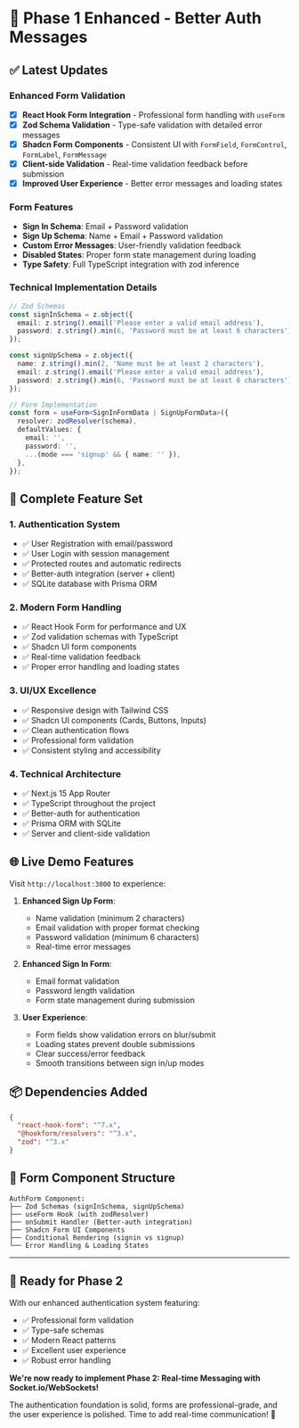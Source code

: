 # 🎉 Phase 1 Enhanced - Better Auth Messages

## ✅ Latest Updates

### Enhanced Form Validation

- [x] **React Hook Form Integration** - Professional form handling with `useForm`
- [x] **Zod Schema Validation** - Type-safe validation with detailed error messages
- [x] **Shadcn Form Components** - Consistent UI with `FormField`, `FormControl`, `FormLabel`, `FormMessage`
- [x] **Client-side Validation** - Real-time validation feedback before submission
- [x] **Improved User Experience** - Better error messages and loading states

### Form Features

- **Sign In Schema**: Email + Password validation
- **Sign Up Schema**: Name + Email + Password validation
- **Custom Error Messages**: User-friendly validation feedback
- **Disabled States**: Proper form state management during loading
- **Type Safety**: Full TypeScript integration with zod inference

### Technical Implementation Details

```typescript
// Zod Schemas
const signInSchema = z.object({
  email: z.string().email('Please enter a valid email address'),
  password: z.string().min(6, 'Password must be at least 6 characters'),
});

const signUpSchema = z.object({
  name: z.string().min(2, 'Name must be at least 2 characters'),
  email: z.string().email('Please enter a valid email address'),
  password: z.string().min(6, 'Password must be at least 6 characters'),
});

// Form Implementation
const form = useForm<SignInFormData | SignUpFormData>({
  resolver: zodResolver(schema),
  defaultValues: {
    email: '',
    password: '',
    ...(mode === 'signup' && { name: '' }),
  },
});
```

## 🚀 Complete Feature Set

### 1. **Authentication System**

- ✅ User Registration with email/password
- ✅ User Login with session management
- ✅ Protected routes and automatic redirects
- ✅ Better-auth integration (server + client)
- ✅ SQLite database with Prisma ORM

### 2. **Modern Form Handling**

- ✅ React Hook Form for performance and UX
- ✅ Zod validation schemas with TypeScript
- ✅ Shadcn UI form components
- ✅ Real-time validation feedback
- ✅ Proper error handling and loading states

### 3. **UI/UX Excellence**

- ✅ Responsive design with Tailwind CSS
- ✅ Shadcn UI components (Cards, Buttons, Inputs)
- ✅ Clean authentication flows
- ✅ Professional form validation
- ✅ Consistent styling and accessibility

### 4. **Technical Architecture**

- ✅ Next.js 15 App Router
- ✅ TypeScript throughout the project
- ✅ Better-auth for authentication
- ✅ Prisma ORM with SQLite
- ✅ Server and client-side validation

## 🌐 Live Demo Features

Visit `http://localhost:3000` to experience:

1. **Enhanced Sign Up Form**:

   - Name validation (minimum 2 characters)
   - Email validation with proper format checking
   - Password validation (minimum 6 characters)
   - Real-time error messages

2. **Enhanced Sign In Form**:

   - Email format validation
   - Password length validation
   - Form state management during submission

3. **User Experience**:
   - Form fields show validation errors on blur/submit
   - Loading states prevent double submissions
   - Clear success/error feedback
   - Smooth transitions between sign in/up modes

## 📦 Dependencies Added

```json
{
  "react-hook-form": "^7.x",
  "@hookform/resolvers": "^3.x",
  "zod": "^3.x"
}
```

## 🔄 Form Component Structure

```
AuthForm Component:
├── Zod Schemas (signInSchema, signUpSchema)
├── useForm Hook (with zodResolver)
├── onSubmit Handler (Better-auth integration)
├── Shadcn Form UI Components
├── Conditional Rendering (signin vs signup)
└── Error Handling & Loading States
```

---

## 🎯 Ready for Phase 2

With our enhanced authentication system featuring:

- ✅ Professional form validation
- ✅ Type-safe schemas
- ✅ Modern React patterns
- ✅ Excellent user experience
- ✅ Robust error handling

**We're now ready to implement Phase 2: Real-time Messaging with Socket.io/WebSockets!**

The authentication foundation is solid, forms are professional-grade, and the user experience is polished. Time to add real-time communication! 🚀
